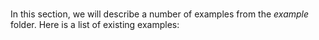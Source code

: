 #

In this section, we will describe a number of examples from the
*example* folder. Here is a list of existing examples: